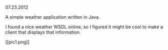 07.23.2012

A simple weather application written in Java.

I found a nice weather WSDL online, so I figured it might be cool
to make a client that displays that information.

[[pic1.png]]